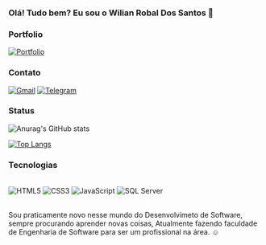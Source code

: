 
### Olá! Tudo bem? Eu sou o Wilian Robal Dos Santos 👋

### Portfolio
[![Portfolio](https://img.shields.io/website-up-down-green-red/http/monip.org.svg)](https://wilianwr.github.io/portfolio/)

### Contato
[![Gmail](https://img.shields.io/badge/Gmail-D14836?style=for-the-badge&logo=gmail&logoColor=white)](https://mail.google.com/mail/u/0/#inbox?compose=CllgCJvpbJfxmsszJzKSbPhLCmhcmSWXJcGCDNvKnZbBcLnGjQRLLHFLwNxcVxXzxVNdPfhHXGB)
[![Telegram](	https://img.shields.io/badge/Telegram-2CA5E0?style=for-the-badge&logo=telegram&logoColor=white)](https://t.me/WozzyPoc)

### Status
![Anurag's GitHub stats](https://github-readme-stats.vercel.app/api?username=wilianwr&show_icons=true&theme=tokyonight)

[![Top Langs](https://github-readme-stats.vercel.app/api/top-langs/?username=wilianwr&layout=compact)](https://github.com/wilianwr/github-readme-stats)

### Tecnologias

<div style="display: inline_block"><br>
  <img src="https://img.shields.io/badge/HTML5-E34F26?style=for-the-badge&logo=html5&logoColor=white" alt="HTML5">
  <img src="https://img.shields.io/badge/CSS3-1572B6?style=for-the-badge&logo=css3&logoColor=white" alt="CSS3">
  <img src="https://img.shields.io/badge/JavaScript-323330?style=for-the-badge&logo=javascript&logoColor=F7DF1E" alt="JavaScript">
  <img src="https://img.shields.io/badge/Microsoft_SQL_Server-CC2927?style=for-the-badge&logo=microsoft-sql-server&logoColor=white" alt="SQL Server" >
</div>

<br>

Sou praticamente novo nesse mundo do Desenvolvimeto de Software, sempre procurando aprender novas coisas, Atualmente fazendo faculdade de Engenharia de Software para ser um profissional na área. ☺️

